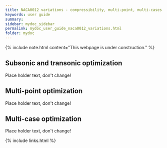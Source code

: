 ```yaml
---
title: NACA0012 variations - compressibility, multi-point, multi-cases
keywords: user guide
summary: 
sidebar: mydoc_sidebar
permalink: mydoc_user_guide_naca0012_variations.html
folder: mydoc
---
```


{% include note.html content="This webpage is under construction." %}

## Subsonic and transonic optimization

Place holder text, don't change!

## Multi-point optimization

Place holder text, don't change!

## Multi-case optimization

Place holder text, don't change!


{% include links.html %}
